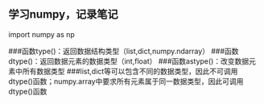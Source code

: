 ## 学习numpy，记录笔记
import numpy as np

###函数type()：返回数据结构类型（list,dict,numpy.ndarray）
###函数dtype()：返回数据元素的数据类型（int,float）
###函数astype()：改变数据元素中所有数据类型
###list,dict等可以包含不同的数据类型，因此不可调用dtype()函数；numpy.array中要求所有元素属于同一数据类型，因此可调用dtype()函数
